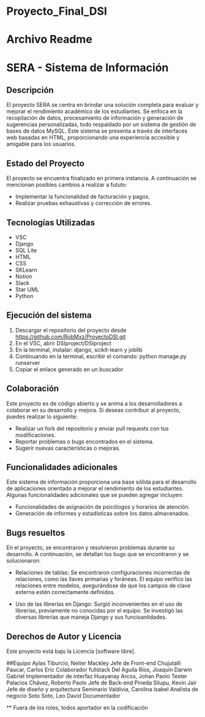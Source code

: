 # Proyecto_Final_DSI
# Archivo Readme

# SERA - Sistema de Información

## Descripción
El proyecto SERA se centra en brindar una solución completa para evaluar y mejorar el rendimiento académico de los estudiantes.  Se enfoca en la recopilación de datos, procesamiento de información y generación de sugerencias personalizadas, todo respaldado por un sistema de gestión de bases de datos MySQL. Este sistema se presenta a través de interfaces web basadas en HTML, proporcionando una experiencia accesible y amigable para los usuarios.

## Estado del Proyecto
El proyecto se encuentra finalizado en primera instancia. A continuación se mencionan posibles cambios a realizar a fututo:
- Implementar la funcionalidad de facturación y pagos.
- Realizar pruebas exhaustivas y corrección de errores.

## Tecnologías Utilizadas
- VSC
- Django
- SQL Lite 
- HTML
- CSS
- SKLearn
- Notion
- Slack
- Star UML
- Python

## Ejecución del sistema
1. Descargar el repositorio del proyecto desde https://github.com/RobMxz/ProyectoDSI.git
2. En el VSC, abrir DSIproject/DSIproject
3. En la terminal, instalar: django, scikit-learn y joblib
4. Continuando en la terminal, escribir el comando: python manage.py runserver
5. Copiar el enlace generado en un buscador

## Colaboración
Este proyecto es de código abierto y se anima a los desarrolladores a colaborar en su desarrollo y mejora. Si deseas contribuir al proyecto, puedes realizar lo siguiente:
- Realizar un fork del repositorio y enviar pull requests con tus modificaciones.
- Reportar problemas o bugs encontrados en el sistema.
- Sugerir nuevas características o mejoras.

## Funcionalidades adicionales
Este sistema de información proporciona una base sólida para el desarrollo de aplicaciones orientado a mejorar el rendimiento de los estudiantes. Algunas funcionalidades adicionales que se pueden agregar incluyen:
- Funcionalidades de asignación de psicólogos y horarios de atención.
- Generación de informes y estadísticas sobre los datos almacenados.

## Bugs resueltos
En el proyecto, se encontraron y resolvieron problemas durante su desarrollo. A continuación, se detallan los bugs que se encontraron y se solucionaron:

- Relaciones de tablas: Se encontraron configuraciones incorrectas de relaciones, como las llaves primarias y foráneas.
  El equipo verifico las relaciones entre modelos, asegurándose de que los campos de clave externa estén correctamente definidos.

- Uso de las librerías en Django: Surgió inconvenientes en el uso de librerías, previamente no conocidas por el equipo.
  Se investigó las diversas librerias que maneja Django y sus funcioanlidades.

  
## Derechos de Autor y Licencia
Este proyecto está bajo la Licencia [software libre].

##Equipo
Aylas Tiburcio, Neiter Mackley Jefe de Front-end
Chujutalli Paucar, Carlos Eric Colaborador fullstack
Del Aguila Ríos, Joaquín Darwin Gabriel Implementador de interfaz
Huayanay Arcos, Johan Paolo Tester 
Palacios Chávez, Roberto Paolo Jefe de Back-end
Pineda Silupu, Kevin Jair Jefe de diseño y arquitectura 
Seminario Valdivia, Carolina Isabel Analista de negocio
Soto Soto, Leo David Documentador

** Fuera de los roles, todos aportador en la codificación
